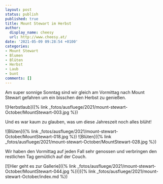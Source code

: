 ```yaml
---
layout: post
status: publish
published: true
title: Mount Stewart im Herbst
author:
  display_name: cheesy
  url: http://www.cheesy.at/
date: '2021-05-09 09:28:54 +0100'
categories:
- Mount Stewart
- Blumen
- Blüten
- Herbst
- Laub
- bunt
comments: []
---
```


<!-- Guide to Markdown: https://guides.github.com/features/mastering-markdown/ -->

Am super sonnige Sonntag sind wir gleich am Vormittag nach Mount Stewart gefahren um ein bisschen den Herbst zu genießen.

![Herbstlaub]({% link _fotos/ausfluege/2021/mount-stewart-October/MountStewart-003.jpg %})

Und es war kaum zu glauben, was um diese Jahreszeit noch alles blüht!

![Blüten]({% link _fotos/ausfluege/2021/mount-stewart-October/MountStewart-018.jpg %})
![Blüten]({% link _fotos/ausfluege/2021/mount-stewart-October/MountStewart-028.jpg %})

Wir haben den Vormittag auf jeden Fall sehr genossen und verbringen den restlichen Tag gemütlich auf der Couch.


[![Hier geht es zur Gallerie]({% link _fotos/ausfluege/2021/mount-stewart-October/MountStewart-044.jpg %})]({% link _fotos/ausfluege/2021/mount-stewart-October/index.md %})